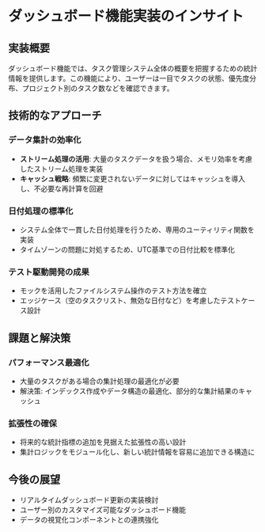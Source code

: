 # ダッシュボード機能実装のインサイト

## 実装概要
ダッシュボード機能では、タスク管理システム全体の概要を把握するための統計情報を提供します。この機能により、ユーザーは一目でタスクの状態、優先度分布、プロジェクト別のタスク数などを確認できます。

## 技術的なアプローチ

### データ集計の効率化
- **ストリーム処理の活用**: 大量のタスクデータを扱う場合、メモリ効率を考慮したストリーム処理を実装
- **キャッシュ戦略**: 頻繁に変更されないデータに対してはキャッシュを導入し、不必要な再計算を回避

### 日付処理の標準化
- システム全体で一貫した日付処理を行うため、専用のユーティリティ関数を実装
- タイムゾーンの問題に対処するため、UTC基準での日付比較を標準化

### テスト駆動開発の成果
- モックを活用したファイルシステム操作のテスト方法を確立
- エッジケース（空のタスクリスト、無効な日付など）を考慮したテストケース設計

## 課題と解決策

### パフォーマンス最適化
- 大量のタスクがある場合の集計処理の最適化が必要
- 解決策: インデックス作成やデータ構造の最適化、部分的な集計結果のキャッシュ

### 拡張性の確保
- 将来的な統計指標の追加を見据えた拡張性の高い設計
- 集計ロジックをモジュール化し、新しい統計情報を容易に追加できる構造に

## 今後の展望
- リアルタイムダッシュボード更新の実装検討
- ユーザー別のカスタマイズ可能なダッシュボード機能
- データの視覚化コンポーネントとの連携強化 